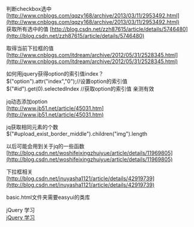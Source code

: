 判断checkbox选中[http://www.cnblogs.com/qqzy168/archive/2013/03/11/2953492.html](http://www.cnblogs.com/qqzy168/archive/2013/03/11/2953492.html)  
获取所有选中的值 [http://blog.csdn.net/zzh87615/article/details/5746480](http://blog.csdn.net/zzh87615/article/details/5746480)

取得当前下拉框的值 [http://www.cnblogs.com/itdream/archive/2012/05/31/2528345.html](http://www.cnblogs.com/itdream/archive/2012/05/31/2528345.html)  

如何用jquery获得option的索引值index？  
$("option").attr("index","0");//设置option的索引值  
$("#id").get(0).selectedIndex //获取option的索引值 亲测有效  

jq动态添加option  
[http://www.jb51.net/article/45031.htm](http://www.jb51.net/article/45031.htm)  
 
jq获取相同元素的个数  
$("#upload_exist_border_middle").children("img").length  

以后可能会用到关于jq的一些函数  
[http://blog.csdn.net/woshifeixingzhuiyue/article/details/11969805](http://blog.csdn.net/woshifeixingzhuiyue/article/details/11969805)  

下拉框相关  
[http://blog.csdn.net/inuyasha1121/article/details/42919739](http://blog.csdn.net/inuyasha1121/article/details/42919739)  

basic.html文件夹需要easyui的类库  

jQuery 学习  
[jQuery 学习](http://learn.jquery.com/)  
